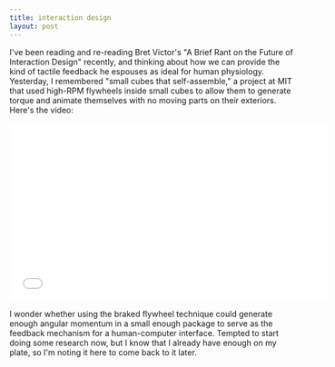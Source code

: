 ```yaml
---
title: interaction design
layout: post
---
```

I've been reading and re-reading Bret Victor's "A Brief Rant on the Future of
Interaction Design" recently, and thinking about how we can provide the kind of
tactile feedback he espouses as ideal for human physiology. Yesterday,
I remembered "small cubes that self-assemble," a project at MIT that used
high-RPM flywheels inside small cubes to allow them to generate torque and
animate themselves with no moving parts on their exteriors. Here's the video:

<iframe width="560" height="315" src="//www.youtube.com/embed/6aZbJS6LZbs"
frameborder="0" allowfullscreen></iframe>

I wonder whether using the braked flywheel technique could generate enough
angular momentum in a small enough package to serve as the feedback mechanism
for a human-computer interface. Tempted to start doing some research now, but
    I know that I already have enough on my plate, so I'm noting it here to
    come back to it later.
